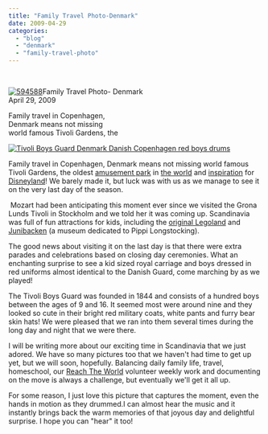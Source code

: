 ```yaml
---
title: "Family Travel Photo-Denmark"
date: 2009-04-29
categories: 
  - "blog"
  - "denmark"
  - "family-travel-photo"
---
```


 

 [![594588](https://pub-ac94b3f306b24c0dba4238943c97f2e1.r2.dev/6a00e5502a9507883301156f663785970c.jpg)](https://pub-ac94b3f306b24c0dba4238943c97f2e1.r2.dev/6a00e5502a9507883301156f663785970c.jpg)Family Travel Photo- Denmark  
April 29, 2009

Family travel in Copenhagen,  
Denmark means not missing  
world famous Tivoli Gardens, the

<!--more-->

[![Tivoli Boys Guard Denmark Danish Copenhagen red boys drums](https://pub-ac94b3f306b24c0dba4238943c97f2e1.r2.dev/6a00e5502a950788330115705c762e970b.jpg "Tivoli Boys Guard Denmark Danish Copenhagen red boys drums")](https://pub-ac94b3f306b24c0dba4238943c97f2e1.r2.dev/6a00e5502a950788330115705c762e970b.jpg)

Family travel in Copenhagen, Denmark means not missing world famous Tivoli Gardens, the oldest [amusement park](http://www.visitcopenhagen.com/content/tourist/what_to_see_and_do/events/event_calendar/venue_info?VenueID=6) in [the world](http://en.wikipedia.org/wiki/Tivoli_Gardens) and [inspiration](http://www.tivoli.dk/composite-3351.htm) for [Disneyland](http://disneyland.disney.go.com/disneyland/en_US/home/home?name=HomePage&bhcp=1)! We barely made it, but luck was with us as we manage to see it on the very last day of the season.

 Mozart had been anticipating this moment ever since we visited the Grona Lunds Tivoli in Stockholm and we told her it was coming up. Scandinavia was full of fun attractions for kids, including the [original Legoland](http://www.legoland.dk/?lc=en) and [Junibacken](http://www.junibacken.se/default.asp?id=1234) (a museum dedicated to Pippi Longstocking).

The good news about visiting it on the last day is that there were extra parades and celebrations based on closing day ceremonies. What an enchanting surprise to see a kid sized royal carriage and boys dressed in red uniforms almost identical to the Danish Guard, come marching by as we played!

The Tivoli Boys Guard was founded in 1844 and consists of a hundred boys between the ages of 9 and 16. It seemed most were around nine and they looked so cute in their bright red military coats, white pants and furry bear skin hats! We were pleased that we ran into them several times during the long day and night that we were there.

I will be writing more about our exciting time in Scandinavia that we just adored. We have so many pictures too that we haven't had time to get up yet, but we will soon, hopefully. Balancing daily family life, travel, homeschool, our [Reach The World](http://www.reachtheworld.org/journey/journeytoeurope) volunteer weekly work and documenting on the move is always a challenge, but eventually we'll get it all up.

For some reason, I just love this picture that captures the moment, even the hands in motion as they drummed.I can almost hear the music and it instantly brings back the warm memories of that joyous day and delightful surprise. I hope you can "hear" it too!
